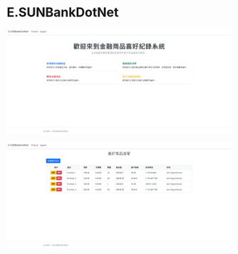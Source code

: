 # E.SUNBankDotNet
![Home_page](./E.SUNBankDotNet/wwwroot/fig/E.SUNBankDotNet_demo1.png)

![CRUD_page](./E.SUNBankDotNet/wwwroot/fig/E.SUNBankDotNet_demo2.png)

